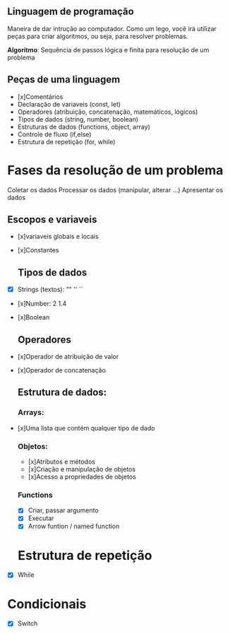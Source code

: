  ## Linguagem de programação

 Maneira de dar intrução ao computador.
 Como um lego, você irá utilizar peças para criar algoritmos, ou seja, para resolver problemas.

  **Algoritmo**: Sequência de passos lógica e finita para resolução de um problema

  ## Peças de uma linguagem

  - [x]Comentários
  - Declaração de variaveis (const, let)
  - Operadores (atribuição, concatenação, matemáticos, lógicos)
  - Tipos de dados (string, number, boolean)
  - Estruturas de dados (functions, object, array)
  - Controle de fluxo (if,else)
  - Estrutura de repetição (for, while)

  # Fases da resolução de um problema

  Coletar os dados
  Processar os dados (manipular, alterar ...)
  Apresentar os dados

  ## Escopos e variaveis

- [x]variaveis globais e locais
- [x]Constantes

  ## Tipos de dados
- [x] Strings (textos): "" '' ´´
- [x]Number: 2 1.4
- [x]Boolean

  ## Operadores

- [x]Operador de atribuição de valor
- [x]Operador de concatenação

  ## Estrutura de dados:

  ### Arrays:

- [x]Uma lista que contém qualquer tipo de dado

  ### Objetos:

  - [x]Atributos e métodos
  - [x]Criação e manipulação de objetos
  - [x]Acesso a propriedades de objetos

  ### Functions

  - [x] Criar, passar argumento
  - [x] Executar
  - [x] Arrow funtion / named function

  # Estrutura de repetição

- [x] While

# Condicionais

- [x] Switch
  